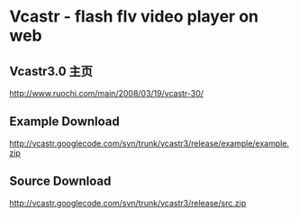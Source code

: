 # Vcastr - flash flv video player on web #

## Vcastr3.0 主页 ##
http://www.ruochi.com/main/2008/03/19/vcastr-30/

## Example Download ##
http://vcastr.googlecode.com/svn/trunk/vcastr3/release/example/example.zip

## Source Download ##
http://vcastr.googlecode.com/svn/trunk/vcastr3/release/src.zip